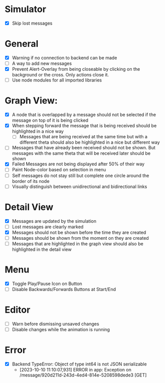 # Simulator
- [x] Skip lost messages

# General
- [x] Warning if no connection to backend can be made
- [ ] A way to add new messages
- [x] Prevent Alert-Overlay from being closeable by clicking on the background or the cross. Only actions close it.
- [ ] Use node modules for all imported libraries

# Graph View:
- [x] A node that is overlapped by a message should not be selected if the message on top of it is being clicked 
- [x] When stepping forward the message that is being received should be highlighted in a nice way
  - [ ] Messages that are being received at the same time but with a different theta should also be highlighted in a nice but different way
- [ ] Messages that have already been received should not be shown. But messages with the same theta that will be received later should be shown
- [x] Failed Messages are not being displayed after 50% of their way
- [ ] Paint Node-color based on selection in menu
- [ ] Self messages do not stay still but complete one circle around the border of its node
- [ ] Visually distinguish between unidirectional and bidirectional links

# Detail View
- [x] Messages are updated by the simulation
- [ ] Lost messages are clearly marked
- [x] Messages should not be shown before the time they are created
- [ ] Messages should be shown from the moment on they are created
- [ ] Messages that are highlighted in the graph view should also be highlighted in the detail view

# Menu
- [x] Toggle Play/Pause Icon on Button
- [ ] Disable Backwards/Forwards Buttons at Start/End

# Editor
- [ ] Warn before dismissing unsaved changes
- [ ] Disable changes while the animation is running

# Error
- [x] Backend TypeError: Object of type int64 is not JSON serializable
  - [2023-10-10 11:10:07,931] ERROR in app: Exception on /message/920d211d-243d-4ed4-814e-5208598dede3 [GET]

